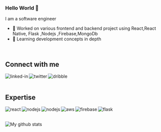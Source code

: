 ### Hello World 👋
I am a software engineer
- 🔭 Worked on various frontend and backend project using React,React Native, Flask ,Nodejs ,Firebase,MongoDb
- 🌱 Learning development concepts in depth
<br>

## Connect with me

[<img align="left" alt="linked-in" src="https://img.shields.io/badge/linkedin-%230077B5.svg?&style=for-the-badge&logo=linkedin&logoColor=white" />](https://www.linkedin.com/in/aditya-arya351/)
[<img align="left" alt="twitter" src="https://img.shields.io/badge/twitter-%231DA1F2.svg?&style=for-the-badge&logo=twitter&logoColor=white" />](https://twitter.com/Adityarya351)
[<img align="left" alt="dribble" src="https://img.shields.io/badge/Dribbble-EA4C89?style=for-the-badge&logo=dribbble&logoColor=white" />](https://dribbble.com/aditya9111)

<br>
<br>

## Expertise
<img align="left" alt="react" src="https://img.shields.io/badge/react%20-%2320232a.svg?&style=for-the-badge&logo=react&logoColor=%2361DAFB" />
<img align="left" alt="nodejs" src="https://img.shields.io/badge/node.js%20-%2343853D.svg?&style=for-the-badge&logo=node.js&logoColor=white" />
<img align="left" alt="nodejs" src="https://img.shields.io/badge/React_Native-20232A?style=for-the-badge&logo=react&logoColor=61DAFB" />
<img align="left" alt="aws" src="https://img.shields.io/badge/Amazon%20AWS-%23232F3E?logo=amazon-aws&logoColor=white&style=for-the-badge" />
<img align="left" alt="firebase" src="https://img.shields.io/badge/firebase-ffca28?style=for-the-badge&logo=firebase&logoColor=black" />
<img align="left" alt="flask" src="https://img.shields.io/badge/Flask-000000?style=for-the-badge&logo=flask&logoColor=white" />


<br>
<br>



![My github stats](https://github-readme-stats.vercel.app/api?username=Aditya9111&theme=nord)


